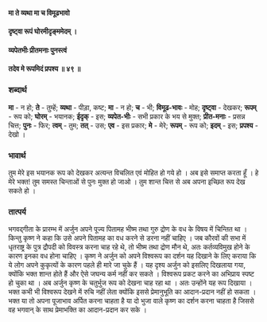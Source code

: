 #### मा ते व्यथा मा च विमूढभावो
#### दृष्ट्वा रूपं घोरमीदृङ्ममेदम् ।
#### व्यपेतभीः प्रीतमनाः पुनस्त्वं
#### तदेव मे रूपमिदं प्रपश्य ॥ ४९ ॥

### शब्दार्थ

**मा** - न हो; **ते** - तुम्हें; **व्यथा** - पीड़ा, कष्ट; **मा** - न हो; **च** - भी; **विमूढ-भावः** - मोह; **दृष्ट्वा** - देखकर; **रूपम्** - रूप को; **घोरम्** - भयानक; **ईदृक्** - इस; **व्यपेत-भीः** - सभी प्रकार के भय से मुक्त; **प्रीत-मनाः** - प्रसन्न चित्त; **पुनः** - फिर; **त्वम्** - तुम; **तत्** - उस; **एव** - इस प्रकार; **मे** - मेरे; **रूपम्** - रूप को; **इदम्** - इस; **प्रपश्य** - देखो ।

### भावार्थ

तुम मेरे इस भयानक रूप को देखकर अत्यन्त विचलित एवं मोहित हो गये हो । अब इसे समाप्त करता हूँ । हे मेरे भक्त! तुम समस्त चिन्ताओं से पुनः मुक्त हो जाओ । तुम शान्त चित्त से अब अपना इच्छित रूप देख सकते हो ।

### तात्पर्य

भगवद्गीता के प्रारम्भ में अर्जुन अपने पूज्य पितामह भीष्म तथा गुरु द्रोण के वध के विषय में चिन्तित था । किन्तु कृष्ण ने कहा कि उसे अपने पितामह का वध करने से डरना नहीं चाहिए । जब कौरवों की सभा में धृतराष्ट्र के पुत्र द्रौपदी को विवस्त्र करना चाह रहे थे, तो भीष्म तथा द्रोण मौन थे, अतः कर्तव्यविमुख होने के कारण इनका वध होना चाहिए । कृष्ण ने अर्जुन को अपने विश्वरूप का दर्शन यह दिखाने के लिए कराया कि ये लोग अपने कुकृत्यों के कारण पहले ही मारे जा चुके हैं । यह दृश्य अर्जुन को इसलिए दिखलाया गया, क्योंकि भक्त शान्त होते हैं और ऐसे जघन्य कर्म नहीं कर सकते । विश्वरूप प्रकट करने का अभिप्राय स्पष्ट हो चुका था । अब अर्जुन कृष्ण के चतुर्भुज रूप को देखना चाह रहा था । अतः उन्होंने यह रूप दिखाया । भक्त कभी भी विश्वरूप देखने में रुचि नहीं लेता क्योंकि इससे प्रेमानुभूति का आदान-प्रदान नहीं हो सकता । भक्त या तो अपना पूजाभाव अर्पित करना चाहता है या दो भुजा वाले कृष्ण का दर्शन करना चाहता है जिससे वह भगवान् के साथ प्रेमाभक्ति का आदान-प्रदान कर सके ।